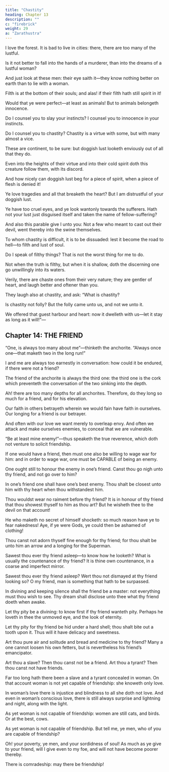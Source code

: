 ```yaml
---
title: "Chastity"
heading: Chapter 13
description: ""
c: "firebrick"
weight: 29
a: "Zarathustra"
---
```



I love the forest. It is bad to live in cities: there, there are too many of the lustful.

Is it not better to fall into the hands of a murderer, than into the dreams of a lustful woman?

And just look at these men: their eye saith it—they know nothing better on earth than to lie with a woman.

Filth is at the bottom of their souls; and alas! if their filth hath still spirit in it!

Would that ye were perfect—at least as animals! But to animals belongeth innocence.

Do I counsel you to slay your instincts? I counsel you to innocence in your instincts.

Do I counsel you to chastity? Chastity is a virtue with some, but with many almost a vice.

These are continent, to be sure: but doggish lust looketh enviously out of all that they do.

Even into the heights of their virtue and into their cold spirit doth this creature follow them, with its discord.

And how nicely can doggish lust beg for a piece of spirit, when a piece of flesh is denied it!

Ye love tragedies and all that breaketh the heart? But I am distrustful of your doggish lust.

Ye have too cruel eyes, and ye look wantonly towards the sufferers. Hath not your lust just disguised itself and taken the name of fellow-suffering?

And also this parable give I unto you: Not a few who meant to cast out their devil, went thereby into the swine themselves.

To whom chastity is difficult, it is to be dissuaded: lest it become the road to hell—to filth and lust of soul.

Do I speak of filthy things? That is not the worst thing for me to do.

Not when the truth is filthy, but when it is shallow, doth the discerning one go unwillingly into its waters.

Verily, there are chaste ones from their very nature; they are gentler of heart, and laugh better and oftener than you.

They laugh also at chastity, and ask: “What is chastity?

Is chastity not folly? But the folly came unto us, and not we unto it.

We offered that guest harbour and heart: now it dwelleth with us—let it stay as long as it will!”—


## Chapter 14: THE FRIEND

“One, is always too many about me”—thinketh the anchorite. “Always once one—that maketh two in the long run!”

I and me are always too earnestly in conversation: how could it be endured, if there were not a friend?

The friend of the anchorite is always the third one: the third one is the cork which preventeth the conversation of the two sinking into the depth.

Ah! there are too many depths for all anchorites. Therefore, do they long so much for a friend, and for his elevation.

Our faith in others betrayeth wherein we would fain have faith in ourselves. Our longing for a friend is our betrayer.

And often with our love we want merely to overleap envy. And often we attack and make ourselves enemies, to conceal that we are vulnerable.

“Be at least mine enemy!”—thus speaketh the true reverence, which doth not venture to solicit friendship.

If one would have a friend, then must one also be willing to wage war for him: and in order to wage war, one must be CAPABLE of being an enemy.

One ought still to honour the enemy in one’s friend. Canst thou go nigh unto thy friend, and not go over to him?

In one’s friend one shall have one’s best enemy. Thou shalt be closest unto him with thy heart when thou withstandest him.

Thou wouldst wear no raiment before thy friend? It is in honour of thy friend that thou showest thyself to him as thou art? But he wisheth thee to the devil on that account!

He who maketh no secret of himself shocketh: so much reason have ye to fear nakedness! Aye, if ye were Gods, ye could then be ashamed of clothing!

Thou canst not adorn thyself fine enough for thy friend; for thou shalt be unto him an arrow and a longing for the Superman.

Sawest thou ever thy friend asleep—to know how he looketh? What is usually the countenance of thy friend? It is thine own countenance, in a coarse and imperfect mirror.

Sawest thou ever thy friend asleep? Wert thou not dismayed at thy friend looking so? O my friend, man is something that hath to be surpassed.

In divining and keeping silence shall the friend be a master: not everything must thou wish to see. Thy dream shall disclose unto thee what thy friend doeth when awake.

Let thy pity be a divining: to know first if thy friend wanteth pity. Perhaps he loveth in thee the unmoved eye, and the look of eternity.

Let thy pity for thy friend be hid under a hard shell; thou shalt bite out a tooth upon it. Thus will it have delicacy and sweetness.

Art thou pure air and solitude and bread and medicine to thy friend? Many a one cannot loosen his own fetters, but is nevertheless his friend’s emancipator.

Art thou a slave? Then thou canst not be a friend. Art thou a tyrant? Then thou canst not have friends.

Far too long hath there been a slave and a tyrant concealed in woman. On that account woman is not yet capable of friendship: she knoweth only love.

In woman’s love there is injustice and blindness to all she doth not love. And even in woman’s conscious love, there is still always surprise and lightning and night, along with the light.

As yet woman is not capable of friendship: women are still cats, and birds. Or at the best, cows.

As yet woman is not capable of friendship. But tell me, ye men, who of you are capable of friendship?

Oh! your poverty, ye men, and your sordidness of soul! As much as ye give to your friend, will I give even to my foe, and will not have become poorer thereby.

There is comradeship: may there be friendship!

